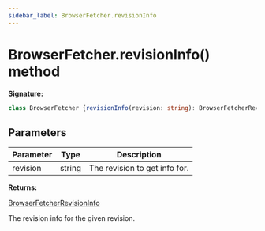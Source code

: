 ```yaml
---
sidebar_label: BrowserFetcher.revisionInfo
---
```

# BrowserFetcher.revisionInfo() method

**Signature:**

```typescript
class BrowserFetcher {revisionInfo(revision: string): BrowserFetcherRevisionInfo;}
```

## Parameters

|  Parameter | Type | Description |
|  --- | --- | --- |
|  revision | string | The revision to get info for. |

**Returns:**

[BrowserFetcherRevisionInfo](./puppeteer.browserfetcherrevisioninfo.md)

The revision info for the given revision.

